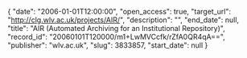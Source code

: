{
  "date": "2006-01-01T12:00:00", 
  "open_access": true, 
  "target_url": "http://clg.wlv.ac.uk/projects/AIR/", 
  "description": "", 
  "end_date": null, 
  "title": "AIR (Automated Archiving for an Institutional Repository)", 
  "record_id": "20060101T120000/m1+LwMVCcfk/rZfA0QR4qA==", 
  "publisher": "wlv.ac.uk", 
  "slug": 3833857, 
  "start_date": null
}

